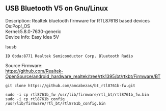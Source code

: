 ## USB Bluetooth V5 on Gnu/Linux

Description: Realtek bluetooth firmware for RTL8761B based devices<br/>
Os:Pop!_OS<br/>
Kernel:5.8.0-7630-generic<br/>
Device Info: Easy Idea 5V<br/>

lsusb
```
ID 0bda:8771 Realtek Semiconductor Corp. Bluetooth Radio
```

Source Firmware:<br/>
https://github.com/Realtek-OpenSource/android_hardware_realtek/tree/rtk1395/bt/rtkbt/Firmware/BT

```
git clone https://github.com/amcabezas/bt_rtl8761b-fw.git

sudo -i cp rtl8761b_fw /usr/lib/firmware/rtl_bt/rtl8761b_fw.bin
sudo -i cp rtl8761b_config /usr/lib/firmware/rtl_bt/rtl8761b_config.bin 
```
